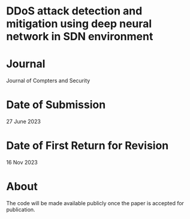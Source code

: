 # DDoS attack detection and mitigation using deep neural network in SDN environment

# Journal
Journal of Compters and Security

# Date of Submission
27 June 2023

# Date of First Return for Revision
16 Nov 2023

# About
The code will be made available publicly once the paper is accepted for publication.
